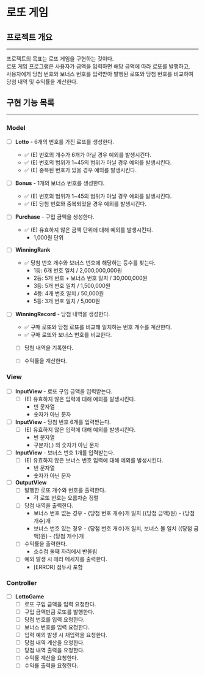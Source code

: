 # 로또 게임

## 프로젝트 개요
- - - 
프로젝트의 목표는 로또 게임을 구현하는 것이다.  
로또 게임 프로그램은 사용자가 금액을 입력하면 해당 금액에 따라 로또를 발행하고,   
사용자에게 당첨 번호와 보너스 번호를 입력받아 발행된 로또와 당첨 번호를 비교하여 당첨 내역 및 수익률을 계산한다.


## 구현 기능 목록
- - -
### Model
- [ ] **Lotto** - 6개의 번호를 가진 로또를 생성한다.
  - ✅ (E) 번호의 개수가 6개가 아닐 경우 예외를 발생시킨다.
  - ✅ (E) 번호의 범위가 1~45의 범위가 아닐 경우 예외를 발생시킨다.
  - ✅ (E) 중복된 번호가 있을 경우 예외를 발생시킨다.


- [ ] **Bonus** - 1개의 보너스 번호를 생성한다.
  - ✅ (E) 번호의 범위가 1~45의 범위가 아닐 경우 예외를 발생시킨다.
  - ✅ (E) 당첨 번호와 중복되었을 경우 예외를 발생시킨다.


- [ ] **Purchase** - 구입 금액을 생성한다.
  - ✅ (E) 유효하지 않은 금액 단위에 대해 예외를 발생시킨다.
    - 1,000원 단위

- [ ] **WinningRank**
  - ✅ 당첨 번호 개수와 보너스 번호에 해당하는 등수를 찾는다.
    - 1등: 6개 번호 일치 / 2,000,000,000원
    - 2등: 5개 번호 + 보너스 번호 일치 / 30,000,000원
    - 3등: 5개 번호 일치 / 1,500,000원
    - 4등: 4개 번호 일치 / 50,000원
    - 5등: 3개 번호 일치 / 5,000원


- [ ] **WinningRecord** - 당첨 내역을 생성한다.
  - ✅ 구매 로또와 당첨 로또를 비교해 일치하는 번호 개수를 계산한다.
  - ✅ 구매 로또와 보너스 번호를 비교한다.
  - [ ] 당첨 내역을 기록한다.
  - [ ] 수익률을 계산한다.


### View
- [ ] **InputView** - 로또 구입 금액을 입력받는다.
  - [ ] (E) 유효하지 않은 입력에 대해 예외를 발생시킨다.
    - 빈 문자열
    - 숫자가 아닌 문자


- [ ] **InputView** - 당첨 번호 6개를 입력받는다.
  - [ ] (E) 유효하지 않은 입력에 대해 예외를 발생시킨다.
    - 빈 문자열
    - 구분자(,) 외 숫자가 아닌 문자


- [ ] **InputView** - 보너스 번호 1개를 입력받는다.
  - [ ] (E) 유효하지 않은 보너스 번호 입력에 대해 예외를 발생시킨다.
    - 빈 문자열
    - 숫자가 아닌 문자


- [ ] **OutputView**
  - [ ] 발행한 로또 개수와 번호를 출력한다.
    - 각 로또 번호는 오름차순 정렬
  - [ ] 당첨 내역을 출력한다.
    - 보너스 번호 없는 경우 - {당첨 번호 개수}개 일치 ({당첨 금액}원) - {당첨 개수}개
    - 보너스 번호 있는 경우 - {당첨 번호 개수}개 일치, 보너스 볼 일치 ({당첨 금액}원) - {당첨 개수}개
  - [ ] 수익률을 출력한다.
    - 소수점 둘째 자리에서 반올림
  - [ ] 예외 발생 시 에러 메세지를 출력한다.
    - [ERROR] 접두사 포함


### Controller
- [ ] **LottoGame**
  - [ ] 로또 구입 금액을 입력 요청한다.
  - [ ] 구입 금액만큼 로또를 발행한다.
  - [ ] 당첨 번호를 입력 요청한다.
  - [ ] 보너스 번호를 입력 요청한다.
  - [ ] 입력 예외 발생 시 재입력을 요청한다.
  - [ ] 당첨 내역 계산을 요청한다.
  - [ ] 당첨 내역 출력을 요청한다.
  - [ ] 수익률 계산을 요청한다.
  - [ ] 수익률 출력을 요청한다.